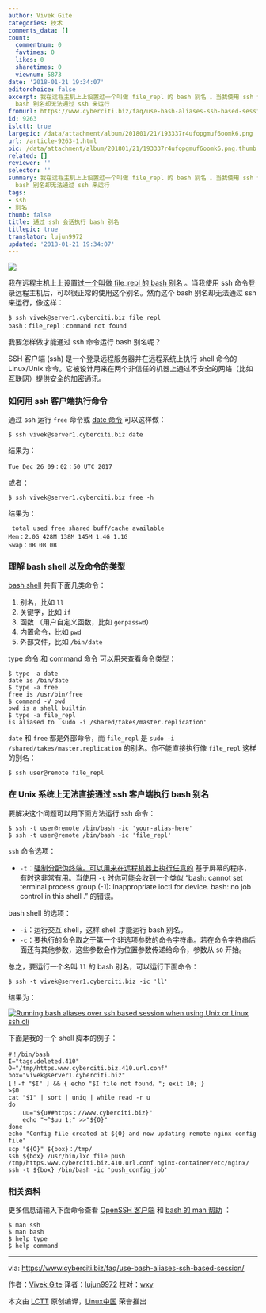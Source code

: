 ```yaml
---
author: Vivek Gite
categories: 技术
comments_data: []
count:
  commentnum: 0
  favtimes: 0
  likes: 0
  sharetimes: 0
  viewnum: 5873
date: '2018-01-21 19:34:07'
editorchoice: false
excerpt: 我在远程主机上上设置过一个叫做 file_repl 的 bash 别名 。当我使用 ssh 命令登录远程主机后，可以很正常的使用这个别名。然而这个
  bash 别名却无法通过 ssh 来运行
fromurl: https://www.cyberciti.biz/faq/use-bash-aliases-ssh-based-session/
id: 9263
islctt: true
largepic: /data/attachment/album/201801/21/193337r4ufopgmuf6oomk6.png
url: /article-9263-1.html
pic: /data/attachment/album/201801/21/193337r4ufopgmuf6oomk6.png.thumb.jpg
related: []
reviewer: ''
selector: ''
summary: 我在远程主机上上设置过一个叫做 file_repl 的 bash 别名 。当我使用 ssh 命令登录远程主机后，可以很正常的使用这个别名。然而这个
  bash 别名却无法通过 ssh 来运行
tags:
- ssh
- 别名
thumb: false
title: 通过 ssh 会话执行 bash 别名
titlepic: true
translator: lujun9972
updated: '2018-01-21 19:34:07'
---
```


![](/data/attachment/album/201801/21/193337r4ufopgmuf6oomk6.png)


我在远程主机上[上设置过一个叫做 file\_repl 的 bash 别名](https://bash.cyberciti.biz/guide/Alias_command#How_to_define_alias) 。当我使用 ssh 命令登录远程主机后，可以很正常的使用这个别名。然而这个 bash 别名却无法通过 ssh 来运行，像这样：



```
$ ssh vivek@server1.cyberciti.biz file_repl
bash：file_repl：command not found

```

我要怎样做才能通过 ssh 命令运行 bash 别名呢？


SSH 客户端 (ssh) 是一个登录远程服务器并在远程系统上执行 shell 命令的 Linux/Unix 命令。它被设计用来在两个非信任的机器上通过不安全的网络（比如互联网）提供安全的加密通讯。


### 如何用 ssh 客户端执行命令


通过 ssh 运行 `free` 命令或 [date 命令](https://www.cyberciti.biz/faq/unix-date-command-howto-see-set-date-time/ "See Linux/Unix date command examples for more info") 可以这样做：



```
$ ssh vivek@server1.cyberciti.biz date

```

结果为：



```
Tue Dec 26 09：02：50 UTC 2017

```

或者：



```
$ ssh vivek@server1.cyberciti.biz free -h

```

结果为：



```
 total used free shared buff/cache available
Mem：2.0G 428M 138M 145M 1.4G 1.1G
Swap：0B 0B 0B

```

### 理解 bash shell 以及命令的类型


[bash shell](https://bash.cyberciti.biz/guide/Shell_commands) 共有下面几类命令：


1. 别名，比如 `ll`
2. 关键字，比如 `if`
3. 函数 （用户自定义函数，比如 `genpasswd`）
4. 内置命令，比如 `pwd`
5. 外部文件，比如 `/bin/date`


[type 命令](https://bash.cyberciti.biz/guide/Type_command) 和 [command 命令](https://bash.cyberciti.biz/guide/Command) 可以用来查看命令类型：



```
$ type -a date
date is /bin/date
$ type -a free
free is /usr/bin/free
$ command -V pwd
pwd is a shell builtin
$ type -a file_repl
is aliased to `sudo -i /shared/takes/master.replication'

```

`date` 和 `free` 都是外部命令，而 `file_repl` 是 `sudo -i /shared/takes/master.replication` 的别名。你不能直接执行像 `file_repl` 这样的别名：



```
$ ssh user@remote file_repl

```

### 在 Unix 系统上无法直接通过 ssh 客户端执行 bash 别名


要解决这个问题可以用下面方法运行 ssh 命令：



```
$ ssh -t user@remote /bin/bash -ic 'your-alias-here'
$ ssh -t user@remote /bin/bash -ic 'file_repl'

```

`ssh` 命令选项：


* `-t`：[强制分配伪终端。可以用来在远程机器上执行任意的](https://www.cyberciti.biz/faq/linux-unix-bsd-sudo-sorry-you-must-haveattytorun/) 基于屏幕的程序，有时这非常有用。当使用 `-t` 时你可能会收到一个类似 “bash: cannot set terminal process group (-1): Inappropriate ioctl for device. bash: no job control in this shell .” 的错误。


bash shell 的选项：


* `-i`：运行交互 shell，这样 shell 才能运行 bash 别名。
* `-c`：要执行的命令取之于第一个非选项参数的命令字符串。若在命令字符串后面还有其他参数，这些参数会作为位置参数传递给命令，参数从 `$0` 开始。


总之，要运行一个名叫 `ll` 的 bash 别名，可以运行下面命令：



```
$ ssh -t vivek@server1.cyberciti.biz -ic 'll'

```

结果为：


[![Running bash aliases over ssh based session when using Unix or Linux ssh cli](/data/attachment/album/201801/21/193409r4mfvaqbgv9q4xww.jpg)](https://www.cyberciti.biz/media/new/faq/2017/12/Bash-shell-aliase-not-found-when-run-over-ssh-on-linux-unix.jpg)


下面是我的一个 shell 脚本的例子：



```
#！/bin/bash
I="tags.deleted.410"
O="/tmp/https.www.cyberciti.biz.410.url.conf"
box="vivek@server1.cyberciti.biz"
[！-f "$I" ] && { echo "$I file not found。"; exit 10; }
>$O
cat "$I" | sort | uniq | while read -r u
do
    uu="${u##https：//www.cyberciti.biz}"
    echo "~^$uu 1;" >>"${O}"
done
echo "Config file created at ${O} and now updating remote nginx config file"
scp "${O}" ${box}：/tmp/
ssh ${box} /usr/bin/lxc file push /tmp/https.www.cyberciti.biz.410.url.conf nginx-container/etc/nginx/
ssh -t ${box} /bin/bash -ic 'push_config_job'

```

### 相关资料


更多信息请输入下面命令查看 [OpenSSH 客户端](https://man.openbsd.org/ssh) 和 [bash 的 man 帮助](https://www.gnu.org/software/bash/manual/bash.html) ：



```
$ man ssh
$ man bash
$ help type
$ help command

```



---


via: <https://www.cyberciti.biz/faq/use-bash-aliases-ssh-based-session/>


作者：[Vivek Gite](https://www.cyberciti.biz) 译者：[lujun9972](https://github.com/lujun9972) 校对：[wxy](https://github.com/wxy)


本文由 [LCTT](https://github.com/LCTT/TranslateProject) 原创编译，[Linux中国](https://linux.cn/) 荣誉推出